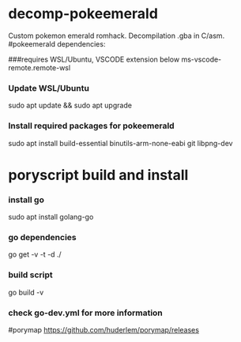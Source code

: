 # decomp-pokeemerald
Custom pokemon emerald romhack. Decompilation .gba in C/asm.
#pokeemerald dependencies:

###requires WSL/Ubuntu, VSCODE extension below
 ms-vscode-remote.remote-wsl

### Update WSL/Ubuntu
sudo apt update && sudo apt upgrade

### Install required packages for pokeemerald
sudo apt install build-essential binutils-arm-none-eabi git libpng-dev

# poryscript build and install

### install go 
sudo apt install golang-go

### go dependencies
go get -v -t -d ./

### build script
go build -v

### check go-dev.yml for more information

#porymap
https://github.com/huderlem/porymap/releases
